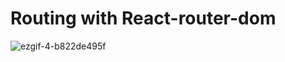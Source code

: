 # Routing with React-router-dom

![ezgif-4-b822de495f](https://github.com/MontaKr/ReactFunctionImplement/assets/115155803/34d09648-b714-454a-86c9-d09dc5ccae08)
